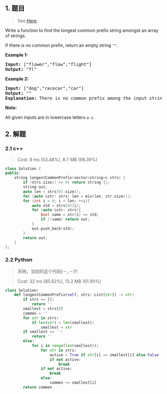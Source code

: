 ## 1. 题目

> See [Here](https://leetcode.com/problems/longest-common-prefix/).

<div><p>Write a function to find the longest common prefix string amongst an array of strings.</p>

<p>If there is no common prefix, return an empty string <code>""</code>.</p>

<p><strong>Example 1:</strong></p>

<pre><strong>Input: </strong>["flower","flow","flight"]
<strong>Output:</strong> "fl"
</pre>

<p><strong>Example 2:</strong></p>

<pre><strong>Input: </strong>["dog","racecar","car"]
<strong>Output:</strong> ""
<strong>Explanation:</strong> There is no common prefix among the input strings.
</pre>

<p><strong>Note:</strong></p>

<p>All given inputs are in lowercase letters <code>a-z</code>.</p>
</div>

## 2. 解题

### 2.1 c++

> Cost: 8 ms (53.48%), 8.7 MB (98.39%)

```cpp
class Solution {
public:
    string longestCommonPrefix(vector<string>& strs) {
        if (strs.size() == 0) return string {};        
        string out;
        auto len = strs[0].size();
        for (auto &str: strs) len = min(len, str.size());
        for (int i = 0; i < len; ++i){
            auto std = strs[0][i];
            for (auto &str: strs){
                bool same = str[i] == std;
                if (!same) return out;
            }
            out.push_back(std);
        }
        return out;
    }
};
```

### 2.2 Python

> 天呐，当初的这个代码(－_－)!!

> Cost: 32 ms (85.62%), 13.2 MB (61.90%)

```python
class Solution:
    def longestCommonPrefix(self, strs: List[str]) -> str:
        if strs == []:
            return ''
        smallest = strs[0]
        commen = ''
        for str in strs:
            if len(str) < len(smallest):
                smallest = str
        if smallest == '':
            return ''
        else:
            for i in range(len(smallest)):
                for str in strs:
                    active = True if str[i] == smallest[i] else False
                    if not active:
                        break
                if not active:
                    break
                else:
                    commen += smallest[i]
        return commen
```
